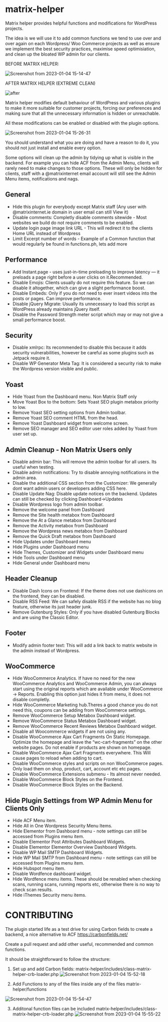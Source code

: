 # matrix-helper

Matrix helper provides helpful functions and modifications for WordPress projects.

The idea is we will use it to add common functions we tend to use over and over again on each Wordpress/ Woo Commerce projects as well as ensure we implement the best security practices, maximise speed optimisiation, and clean up the bloated WP admin for our clients.

BEFORE MATRIX HELPER:

![Screenshot from 2023-01-04 15-14-47](https://user-images.githubusercontent.com/47034430/210589061-d1944f48-38e7-474b-9dc6-ba00a7553830.png)

AFTER MATRIX HELPER (EXTREME CLEAN)

![after](https://user-images.githubusercontent.com/47034430/210589772-0a2e50d2-c004-4f80-a6da-98b3b179489a.png)


Matrix helper modifies default behaviour of WordPress and various plugins to make it more suitable for customer projects, forcing our preferences and making sure that all the unnecessary information is hidden or unreachable.

All these modifications can be enabled or disabled with the plugin options.

![Screenshot from 2023-01-04 15-26-31](https://user-images.githubusercontent.com/47034430/210589455-3bd25cda-58c9-42b0-b138-b16fa3b780ca.png) 

You should understand what you are doing and have a reason to do it, you should not just install and enable every option.

Some options will clean up the admin by tidying up what is visible in the backend. For example you can hide ACF from the Admin Menu, clients will rarely need to make changes to those options. These will only be hidden for clients, staff with a @matrixinternet email account will still see the Admin Menu items, notifications and nags.

## General

- Hide this plugin for everybody except Matrix staff (Any user with @matrixinternet.ie domain in user email can still View it)
- Disable comments: Completly disable comments sitewide - Most websites we build do not require comments to be enabled.
- Update login page image link URL - This will redirect it to the clients Home URL instead of Wordpress
- Limit Excerpt number of words - Example of a Common function that would regularly be found in functions.ph, lets add more

## Performance

- Add Instant.page - uses just-in-time preloading to improve latency — it preloads a page right before a user clicks on it.Recommended.
- Disable Emojis: Clients usually do not require this feature. So we can disable it altogether, which can give a slight performance boost.
- Disable Embeds: Only if you do not need to ever insert videos into the posts or pages. Can improve performance.
- Disable jQuery Migrate: Usually its unnecessary to load this script as WordPress already maintains jQuery itself.
- Disable the Password Strength meter script which may or may not give a small performance boost.

## Security

- Disable xmlrpc: Its recommended to disable this because it adds security vulnerabilities, however be careful as some plugins such as Jetpack require it.
- Disable WP Generator Meta Tag: It is considered a security risk to make the Wordpress version visible and public.

## Yoast

- Hide Yoast from the Dashboard menu. Non Matrix Staff only
- Move Yoast Box to the bottom: Sets Yoast SEO plugin metabox priority to low.
- Remove Yoast SEO setting options from Admin toolbar.
- Remove Yoast SEO comment HTML from the head.
- Remove Yoast Dashboard widget from welcome screen.
- Remove SEO manager and SEO editor user roles added by Yoast from user set up.

## Admin Cleanup - Non Matrix Users only

- Disable admin bar: This will remove the admin toolbar for all users. Its useful when testing.
- Disable admin notifications: Try to disable annoying notifications in the admin area.
- Disable the additional CSS section from the Customizer: We generally dont want admin users or developers adding CSS here.
- Disable Update Nag: Disable update notices on the backend. Updates can still be checked by clicking Dashboard->Updates
- Disable Wordpress logo from admin toolbar.
- Remove the welcome panel from Dashboard
- Remove the Site health metabox from Dashboard
- Remove the At a Glance metabox from Dashboard
- Remove the Activity metabox from Dashboard
- Remove the Wordpress news metabox from Dashboard
- Remove the Quick Draft metabox from Dashboard
- Hide Updates under Dashboard menu
- Hide Plugins under Dashboard menu
- Hide Themes, Customizer and Widgets under Dashboard menu
- Hide Tools under Dashboard menu
- Hide General under Dashboard menu

## Header Cleanup

- Disable Dash Icons on Frontend: If the theme does not use dashicons on the frontend, they can be disabled.
- Disable RSS Feed: We can safely disable RSS if the website has no blog feature, otherwise its just header junk.
- Remove Gutenburg Styles: Only if you have disabled Gutenburg Blocks and are using the Classic Editor.

## Footer

- Modify admin footer text: This will add a link back to matrix website in the admin instead of Wordpress.

## WooCommerce

- Hide WooCommerce Analytics. If have no need for the new WooCommerce Analytics and WooCommerce Admin, you can always start using the original reports which are available under WooCommerce -> Reports. Enabling this option just hides it from menu, it does not disable completly.
- Hide WooCommerce Marketing hub.Theres a good chance you do not need this, coupons can be adding from WooCommerce settings.
- Remove WooCommerce Setup Metabox Dashboard widget.
- Remove WooCommerce Status Metabox Dashboard widget.
- Remove WooCommerce Recent Reviews Metabox Dashboard widget.
- Disable all Woocommerce widgets if are not using any.
- Disable WooCommerce Ajax Cart Fragments On Static Homepage. Optimize the homepage and leave the “wc-cart-fragments” on the other website pages. Do not enable if products are shown on homepage.
- Disable WooCommerce Ajax Cart Fragments everywhere. This Will cause pages to reload when adding to cart.
- Disable WooCommerce styles and scripts on non WooCommerce pages. Only load them on shop, product, cart, account etc etc pages.
- Disable WooCommerce Extensions submenu - Its almost never needed.
- Disable WooCommerce Block Styles on the Frontend.
- Disable WooCommerce Block Styles on the Backend.

## Hide Plugin Settings from WP Admin Menu for Clients Only

- Hide ACF Menu item.
- Hide All in One Wordpress Security Menu Items.
- Hide Elementor from Dashboard menu - note settings can still be accessed from Plugins menu item.
- Disable Elementor Post Attributes Dashboard Widgets.
- Disable Elementor Elementor Overview Dashboard Widgets.
- Disable WP Mail SMTP Dashboard Widgets.
- Hide WP Mail SMTP from Dashboard menu - note settings can still be accessed from Plugins menu item.
- Hide Hubspot menu item.
- Disable Wordfence dashboard widget.
- Hide Wordfence menu items. These should be renabled when checking scans, running scans, running reports etc, otherwise there is no way to check scan results.
- Hide iThemes Security menu items.

# CONTRIBUTING

The plugin started life as a test drive for using Carbon fields to create a backend, a nice alternative to ACF
https://carbonfields.net/

Create a pull request and add other useful, recommended and common functions. 

It should be straightforward to follow the structure:

1. Set up and add Carbon fields: matrix-helper/includes/class-matrix-helper-crb-loader.php
![Screenshot from 2023-01-04 15-52-18](https://user-images.githubusercontent.com/47034430/210595038-57d1ce68-f736-44ab-b323-a46308cb1f54.png)

2. Add Functions to any of the files inside any of the files matrix-helper/functions

![Screenshot from 2023-01-04 15-54-47](https://user-images.githubusercontent.com/47034430/210595542-132132be-d25a-4a62-9fa1-f15ba2f78633.png)


3. Additonal function files can be included matrix-helper/includes/class-matrix-helper-crb-loader.php
![Screenshot from 2023-01-04 15-55-22](https://user-images.githubusercontent.com/47034430/210595673-a64f3dfe-18ce-4c54-8873-cf6c35fb329a.png)
